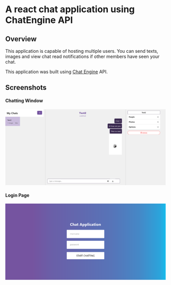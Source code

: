 # A react chat application using ChatEngine API

## Overview

This application is capable of hosting multiple users. You can send texts, images and view chat read notifications if other members have seen your chat.

This application was built using [Chat Engine](chatengine.io) API.

## Screenshots

#### Chatting Window

![Main-Page](screenshots/main.png)

#### Login Page

![Login-Page](screenshots/login.png)
